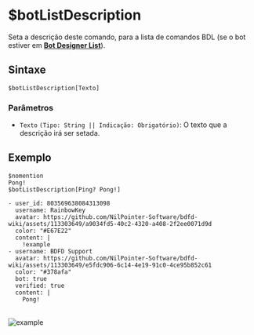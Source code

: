 # $botListDescription
Seta a descrição deste comando, para a lista de comandos BDL (se o bot estiver em [**Bot Designer List**](https://botdesignerlist.com)).

## Sintaxe
```
$botListDescription[Texto]
```

### Parâmetros 
- `Texto` `(Tipo: String || Indicação: Obrigatório)`: O texto que a descrição irá ser setada.
## Exemplo
```
$nomention
Pong!
$botListDescription[Ping? Pong!]
```

``` discord yaml
- user_id: 803569638084313098
  username: RainbowKey
  avatar: https://github.com/NilPointer-Software/bdfd-wiki/assets/113303649/a9034fd5-40c2-4320-a408-2f2ee0071d9d
  color: "#E67E22"
  content: |
    !example
- username: BDFD Support
  avatar: https://github.com/NilPointer-Software/bdfd-wiki/assets/113303649/e5fdc906-6c14-4e19-91c0-4ce95b852c61
  color: "#378afa"
  bot: true
  verified: true
  content: |
    Pong!
```
\
![example](https://user-images.githubusercontent.com/113303649/210341495-bbda340a-3f30-4c6d-af7c-4445233ede37.png)
